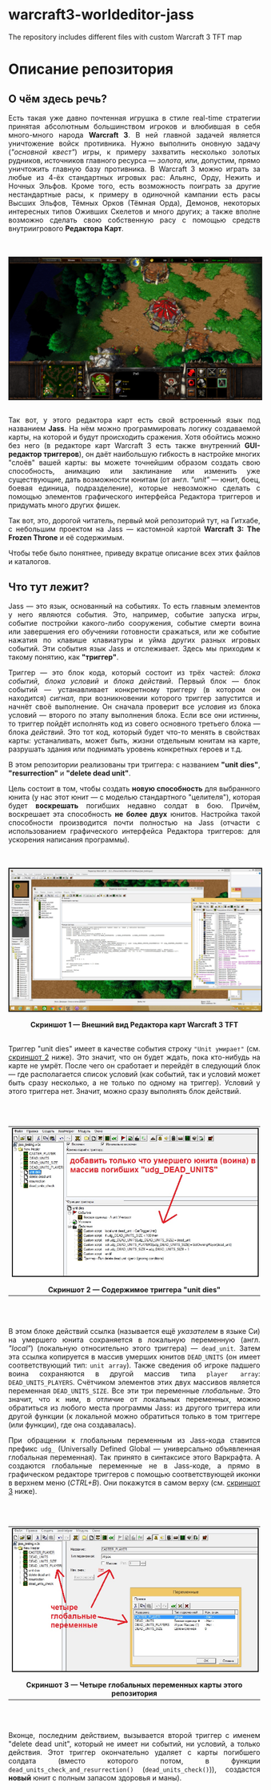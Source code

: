 # warcraft3-worldeditor-jass
 The repository includes different files with custom Warcraft 3 TFT map

<h1>Описание репозитория</h1>
<h2>О чём здесь речь?</h2>
<p align="justify">Есть такая уже давно почтенная игрушка в стиле real-time стратегии принятая абсолютным большинством игроков и влюбившая в себя много-много народа <b>Warcraft 3</b>. В ней главной задачей является уничтожение войск противника. Нужно выполнить оновную задачу (<i>"основной квест"</i>) игры, к примеру захватить несколько золотых рудников, источников главного ресурса — <i>золота</i>, или, допустим, прямо уничтожить главную базу противника. В Warcraft 3 можно играть за любые из 4-ёх стандартных игровых рас: Альянс, Орду, Нежить и Ночных Эльфов. Кроме того, есть возможность поиграть за другие нестандартные расы, к примеру в одиночной кампании есть расы Высших Эльфов, Тёмных Орков (Тёмная Орда), Демонов, некоторых интересных типов Оживших Скелетов и много других; а также вполне возможно сделать свою собственную расу с помощью средств внутриигрового <b>Редактора Карт</b>.</p>

<p align="center"><br><br><img align="center" border="2" title="Игровой мир Warcraft" alt="Игровой мир Warcraft (скриншот)" src="img/WC3ScrnShot_040322_020554_01.png"></img><br><br></p>

<p align="justify">Так вот, у этого редактора карт есть свой встроенный язык под названием <b>Jass</b>. На нём можно программировать логику создаваемой карты, на которой и будут происходить сражения. Хотя обойтись можно без него (в редакторе карт Warcraft 3 есть также внутренний <b>GUI-редактор триггеров</b>), он даёт наибольшую гибкость в настройке многих "слоёв" вашей карты: вы можете точнейшим образом создать свою способность, анимацию или заклинание или изменить уже существующие, дать возможности юнитам (от англ. <i>"unit"</i> — юнит, боец, боевая единица, подразделение), которые невозможно сделать с помощью элементов графического интерфейса Редактора триггеров и придумать много других фишек.</p>

<p align="justify">Так вот, это, дорогой читатель, первый мой репозиторий тут, на Гитхабе, с небольшим проектом на Jass — кастомной картой <b>Warcraft 3: The Frozen Throne</b> и её содержимым.</p>

<p align="justify">Чтобы тебе было понятнее, приведу вкратце описание всех этих файлов и каталогов.</p>

<h2>Что тут лежит?</h2>
<p align="justify">Jass — это язык, основанный на событиях. То есть главным элементов у него являются события. Это, например, событие запуска игры, событие постройки какого-либо сооружения, событие смерти воина или завершения его обученияи готовности сражаться, или же событие нажатия по клавише клавиатуры и уйма других разных игровых событий. Эти события язык Jass и отслеживает. Здесь мы приходим к такому понятию, как <b>"триггер"</b>.</p>

<p align="justify">Триггер — это блок кода, который состоит из трёх частей: <i>блока событий</i>, <i>блока условий</i> и <i>блока действий</i>. Первый блок — блок событий — устанавливает конкретному триггеру (в котором он находится) <i>сигнал</i>, при возникновении которого триггер запустится и начнёт своё выполнение. Он сначала проверит все <i>условия</i> из блока условий — второго по этапу выполнения блока. Если все они истинны, то триггер пойдёт исполнять код из совего основного третьего блока — блока <i>действий</i>. Это тот код, который будет что-то менять в свойствах карты: устаналивать, может быть, жизни отдельным юнитам на карте, разрушать здания или поднимать уровень конкретных героев и т.д.</p>

<p align="justify">В этом репозитории реализованы три триггера: с названием <b>"unit dies"</b>, <b>"resurrection"</b> и <b>"delete dead unit"</b>.</p>

<p align="justify">Цель состоит в том, чтобы создать <b>новую способность</b> для выбранного юнита (у нас этот юнит — с моделью стандартного "целителя"), которая будет <b>воскрешать</b> погибших недавно солдат в бою. Причём, воскрешает эта способность <b>не более двух</b> юнитов. Настройка такой способности производится почти полностью на Jass (отчасти с использованием графического интерфейса Редактора триггеров: для ускорения написания программы).</p>

<p align="center"><br><br><img align="center" border="2" title="Внешний вид Редактора карт Warcraft 3 TFT" alt="Внешний вид Редактора карт Warcraft 3 TFT (скриншот)" src="img/Внешний вид Редактора карт Warcraft 3 TFT.jpg"></img><br><br><span align="center"><b>Скриншот 1 — Внешний вид Редактора карт Warcraft 3 TFT</b></span><br><br></p>

<p align="justify"> Триггер "unit dies" имеет в качестве события строку <code>"Unit умирает"</code> (см. <a href="#screen2">скриншот 2</a> ниже). Это значит, что он будет ждать, пока кто-нибудь на карте не умрёт. После чего он сработает и перейдёт в следующий блок — где располагается список условий (как событий, так и условий может быть сразу несколько, а не только по одному на триггер). Условий у этого триггера нет. Значит, можно сразу выполнять блок действий.
 
<p align="center"><br><br><table align="center"><tr><td align="center"><img name="screen2" id="sreen2" align="center" border="2" title="Содержимое триггера /"unit dies/"" alt="Содержимое триггера /"unit dies/" (скриншот)" src="triggers/unit dies/screenshot.jpg"></img><br><br><span align="center"><b>Скриншот 2 — Содержимое триггера "unit dies"</b></span></td></tr></table><br><br></p>

<p align="justify">В этом блоке действий ссылка (называется ещё <i>указателем</i> в языке Си) на умершего юнита сохраняется в локальную переменную (англ. <i>"local"</i>) (локальную относительно этого триггера) — <code>dead_unit</code>. Затем эта ссылка копируется в массив умерших юнитов <code>DEAD_UNITS</code> (он имеет соответствующий тип: <code>unit array</code>). Также сведения об игроке падшего воина сохраняются в другой массив типа <code>player array</code>: <code>DEAD_UNITS_PLAYERS</code>. Счётчиком элементов этих двух массивов является переменная <code>DEAD_UNITS_SIZE</code>. Все эти три переменные <i>глобальные</i>. Это значит, что к ним, в отличие от локальных переменных, можно обратиться из любого места программы Jass: из другого триггера или другой функции (к локальной можно обратиться только в том триггере (или функции), где она создавалась).</p>

<p align="justify">При обращении к глобальным переменным из Jass-кода ставится префикс <code>udg_</code> (Universally Defined Global — универсально объявленная глобальная переменная). Так принято в синтаксисе этого Варкрафта. А создаются глобальные переменные не в Jass-коде, а прямо в графическом редакторе триггеров с помощью соответствующей иконки в верхнем меню (<i>CTRL+B</i>). Они покажутся в самом верху (см. <a href="#screen3">скриншот 3</a> ниже).</p>

<p align="center"><br><br><table align="center"><tr><td align="center"><img name="screen2" id="screen3" align="center" border="2" title="Четыре глобальных переменных карты этого репозитория" alt="Четыре глобальных переменных карты этого репозитория (скриншот)" src="globals//screenshot.jpg"></img><br><br><span align="center"><b>Скриншот 3 — Четыре глобальных переменных карты этого репозитория</b></span></td></tr></table><br><br></p>

<p align="justify">Вконце, последним действием, вызывается второй триггер с именем "delete dead unit", который не имеет ни событий, ни условий, а только действия. Этот триггер окончательно удаляет с карты погибшего солдата (вместо которого потом, в функции <code>dead_units_check_and_resurrection()</code> (<code>dead_units_check()</code>)), создастся <b>новый</b> юнит с полным запасом здоровья и маны).</p>
